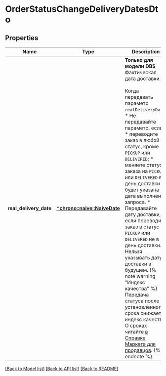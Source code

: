 # OrderStatusChangeDeliveryDatesDto

## Properties
Name | Type | Description | Notes
------------ | ------------- | ------------- | -------------
**real_delivery_date** | [***chrono::naive::NaiveDate**](date.md) | **Только для модели DBS**  Фактическая дата доставки. <br><br> Когда передавать параметр `realDeliveryDate`:  * Не передавайте параметр, если:   * переводите заказ в любой статус, кроме `PICKUP` или `DELIVERED`;   * меняете статус заказа на `PICKUP` или `DELIVERED` в день доставки — будет указана дата выполнения запроса. * Передавайте дату доставки, если переводите заказ в статус `PICKUP` или `DELIVERED` не в день доставки. Нельзя указывать дату доставки в будущем.    {% note warning \"Индекс качества\" %}    Передача статуса после установленного срока снижает индекс качества. О сроках читайте [в Справке Маркета для продавцов](https://yandex.ru/support2/marketplace/ru/quality/tech#dbs).    {% endnote %}       | [optional] [default to None]

[[Back to Model list]](../README.md#documentation-for-models) [[Back to API list]](../README.md#documentation-for-api-endpoints) [[Back to README]](../README.md)


